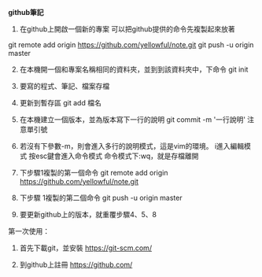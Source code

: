 **github筆記**

1. 在github上開啟一個新的專案
可以把github提供的命令先複製起來放著

git remote add origin https://github.com/yellowful/note.git
git push -u origin master

2. 在本機開一個和專案名稱相同的資料夾，並到到該資料夾中，下命令
git init

3. 要寫的程式、筆記、檔案存檔

4. 更新到暫存區
git add 檔名

5. 在本機建立一個版本，並為版本寫下一行的說明
git commit -m '一行說明'
注意單引號

6. 若沒有下參數-m，則會進入多行的說明模式，這是vim的環境。
i進入編輯模式
按esc鍵會進入命令模式
命令模式下:wq，就是存檔離開

7. 下步驟1複製的第一個命令
git remote add origin https://github.com/yellowful/note.git

8. 下步驟 1複製的第二個命令
git push -u origin master

9. 要更新github上的版本，就重覆步驟4、5、8



第一次使用：

1. 首先下載git，並安裝
https://git-scm.com/

2. 到github上註冊
https://github.com/
